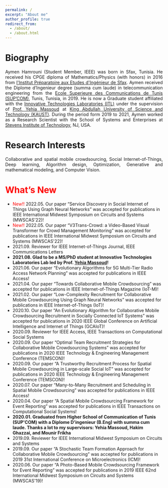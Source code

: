 ```yaml
---
permalink: /
excerpt: "About me"
author_profile: true
redirect_from: 
  - /about/
  - /about.html
---
```



<h1 id="bio-graphy">Biography</h1>
<div style="text-align: justify;">
Aymen Hamrouni (Student Member, IEEE) was born in Sfax, Tunisia. He received his CPGE diploma of Mathematics/Physics (with honors) in 2016 from <a href="https://ipeis.rnu.tn/">l'Institut Préparatoire aux Etudes d'Ingénieur de Sfax</a>. Aymen received the Diplome d’Ingenieur degree (summa cum laude) in telecommunication engineering from the <a href="http://www.supcom.mincom.tn/">Ecole Superieure des Communications de Tunis (SUP’COM)</a>, Tunis, Tunisia, in 2019. He is now a Graduate student affiliated with the <a href="https://itl.kaust.edu.sa/">Innovative Technologies Laboratories (ITL)</a> under the supervision of <a href="https://yehiamassoud.com/">Prof. Yehia Massoud</a> at <a href="https://en.wikipedia.org/wiki/King_Abdullah_University_of_Science_and_Technology">King Abdullah University of Science and Technology (KAUST)</a>. During the period form 2019 to 2021, Aymen worked as a Research Scientist with the School of Systems and Enterprises at <a href="https://www.stevens.edu/">Stevens Institute of Technology</a>, NJ, USA. </div>

<h1 id="research-interests">Research Interests</h1>
<div style="text-align: justify;">Collaborative and spatial mobile crowdsourcing, Social Internet-of-Things, Deep learning, Algorithm design, Optimization, Generative and mathematical modeling, and Computer Vision.</div>

<h1 id="whats-new"><span style="color:red">What’s New</span></h1>
<ul>
<li><span style="color:red">New!! </span>2022.05. Our paper “Service Discovery in Social Internet of Things Using Graph Neural Networks”  was accepted for publications in  IEEE International Midwest Symposium on Circuits and Systems (MWSCAS'22)!</li>
<li><span style="color:red">New!! </span>2022.05. Our paper “V3Trans-Crowd: a Video-Based Visual Transformer for Crowd Management Monitoring”  was accepted for publications in  IEEE International Midwest Symposium on Circuits and Systems (MWSCAS'22)!</li>
<li>2021.09. Reviewer for IEEE Internet-of-Things Journal, IEEE Communications Letters</li>
<li><strong>2021.08. Glad to be a MS/PhD student at Innovative Technologies Laboratories Lab led by Prof. <a href="https://yehiamassoud.com/">Yehia Massoud</a>!</strong> </li>   
<li>2021.06. Our paper “Evolutionary Algorithms for 5G Multi-Tier Radio Access Network Planning”  was accepted for publications in  IEEE Access! 
<li>2021.04. Our paper “Towards Collaborative Mobile Crowdsourcing”  was accepted for publications in  IEEE Internet-of-Things Magazine (IoT-M)!</li> 
<li>2021.02. Our paper “Low-Complexity Recruitment for Collaborative Mobile Crowdsourcing Using Graph Neural Networks”  was accepted for publications in  IEEE Internet-of-Things (IoT)!</li>
<li>2020.10. Our paper “An Evolutionary Algorithm for Collaborative Mobile Crowdsourcing Recruitment in Socially Connected IoT Systems”  was accepted for publications in  2020 IEEE Global Conference on Artificial Intelligence and Internet of Things (GCAIoT)!</li>
<li>2020.09. Reviewer for IEEE Access, IEEE Transactions on Computational Social Systems</li>   
<li>2020.09. Our paper “Optimal Team Recruitment Strategies for Collaborative Mobile Crowdsourcing Systems”  was accepted for publications in  2020 IEEE Technology & Engineering Management Conference (TEMSCON)!</li>
<li>2020.09. Our paper “A Trustworthy Recruitment Process for Spatial Mobile Crowdsourcing in Large-scale Social IoT”  was accepted for publications in  2020 IEEE Technology & Engineering Management Conference (TEMSCON)!</li>
<li>2020.07. Our paper “Many-to-Many Recruitment and Scheduling in Spatial Mobile Crowdsourcing”  was accepted for publications in  IEEE Access!</li>
<li>2020.04. Our paper “A Spatial Mobile Crowdsourcing Framework for Event Reporting”  was accepted for publications in  IEEE Transactions on Computational Social Systems!</li>
<li><strong>  2020.01. Graduated from Higher School of Communication of Tunis (SUP'COM) with a Diplome D'ingenieur (B.Eng) with summa cum laude. Thanks a lot to my supervisors: Yehia Massoud, Hakim Ghazzai, and Mounir Frikha</strong></li>
<li>2019.09. Reviewer for IEEE International Midwest Symposium on Circuits and Systems</li>
<li>2019.09. Our paper “A Stochastic Team Formation Approach for Collaborative Mobile Crowdsourcing”  was accepted for publications in  2019 31st International Conference on Microelectronics (ICM)!</li>    
<li>2020.06. Our paper “A Photo-Based Mobile Crowdsourcing Framework for Event Reporting”  was accepted for publications in  2019 IEEE 62nd International Midwest Symposium on Circuits and Systems (MWSCAS'19)!</li>
</ul>
